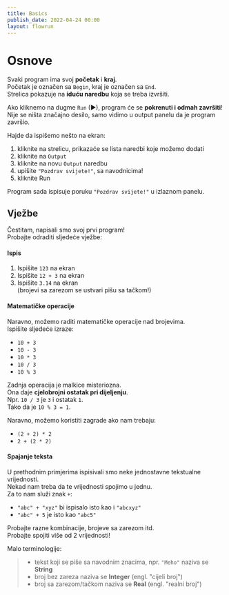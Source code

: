 ```yaml
---
title: Basics
publish_date: 2022-04-24 00:00
layout: flowrun
---
```



# Osnove

Svaki program ima svoj **početak** i **kraj**.  
Početak je označen sa `Begin`, kraj je označen sa `End`.  
Strelica pokazuje na **iduću naredbu** koja se treba izvršiti.

Ako kliknemo na dugme `Run` (▶),
program će se **pokrenuti i odmah završiti**!  
Nije se ništa značajno desilo, samo vidimo u output panelu da je program završio.


<div>
    <div class="flowrun-instance flowrun--editable flowrun-layout-d-o"></div>
</div>

Hajde da ispišemo nešto na ekran:
1. kliknite na strelicu, prikazaće se lista naredbi koje možemo dodati
1. kliknite na `Output`
1. kliknite na novu `Output` naredbu
1. upišite `"Pozdrav svijete!"`, sa navodnicima!
1. kliknite Run

Program sada ispisuje poruku `"Pozdrav svijete!"` u izlaznom panelu.  




## Vježbe

Čestitam, napisali smo svoj prvi program!  
Probajte odraditi sljedeće vježbe:

#### Ispis
1. Ispišite `123` na ekran
1. Ispišite `12 + 3` na ekran
1. Ispišite `3.14` na ekran  
(brojevi sa zarezom se ustvari pišu sa tačkom!)

#### Matematičke operacije
Naravno, možemo raditi matematičke operacije nad brojevima.  
Ispišite sljedeće izraze:
- `10 + 3`
- `10 - 3`
- `10 * 3`
- `10 / 3`
- `10 % 3`

Zadnja operacija je malkice misteriozna.  
Ona daje **cjelobrojni ostatak pri dijeljenju**.  
Npr. `10 / 3` je `3` i ostatak `1`.  
Tako da je `10 % 3 = 1`.

Naravno, možemo koristiti zagrade ako nam trebaju:
- `(2 + 2) * 2`
- `2 + (2 * 2)`

#### Spajanje teksta

U prethodnim primjerima ispisivali smo neke jednostavne tekstualne vrijednosti.  
Nekad nam treba da te vrijednosti spojimo u jednu.  
Za to nam služi znak `+`:
- `"abc" + "xyz"` bi ispisalo isto kao i `"abcxyz"`
- `"abc" + 5` je isto kao `"abc5"`

Probajte razne kombinacije, brojeve sa zarezom itd.  
Probajte spojiti više od 2 vrijednosti!

Malo terminologije:
> - tekst koji se piše sa navodnim znacima, npr. `"Meho"` naziva se **String**
> - broj bez zareza naziva se **Integer** (engl. "cijeli broj")
> - broj sa zarezom/tačkom naziva se **Real** (engl. "realni broj")



